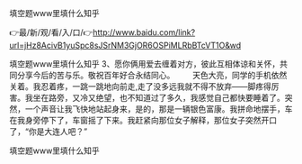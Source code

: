 填空题www里填什么知乎

👉最/新/观/看/入/口/👉http://www.baidu.com/link?url=jHz8AcivB1yuSpc8sJSrNM3GjOR6OSPiMLRbBTcVT1O&wd

填空题www里填什么知乎	3、愿你俩用爱去缠着对方，彼此互相体谅和关怀，共同分享今后的苦与乐。敬祝百年好合永结同心。
　　天色大亮，同学的手机依然关着。我忍着疼，一跳一跳地向前走,走了没多远我就不得不放弃――脚疼得厉害。我坐在路旁，又冷又绝望，也不知道过了多久，我感觉自己都快要睡着了。突然，一个声音让我飞快地站起身来，是的，那是一辆银色富康。我拼命地摆手，车在我身旁停下了，车窗摇了下来。我赶紧向那位女子解释，那位女子突然开口了，“你是大连人吧？”


填空题www里填什么知乎
